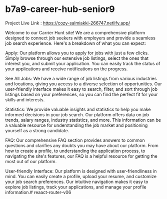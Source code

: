 # b7a9-career-hub-senior9

 Project Live Link : https://cozy-salmiakki-266747.netlify.app/

Welcome to our Carrier Hunt  site! We are a comprehensive platform designed to connect job seekers with employers and provide a seamless job search experience. Here's a breakdown of what you can expect:

Apply: Our platform allows you to apply for jobs with just a few clicks. Simply browse through our extensive job listings, select the ones that interest you, and submit your application. You can easily track the status of your applications and receive notifications on the progress.

See All Jobs: We have a wide range of job listings from various industries and locations, giving you access to a diverse selection of opportunities. Our user-friendly interface makes it easy to search, filter, and sort through job listings based on your preferences, so you can find the perfect fit for your skills and interests.

Statistics: We provide valuable insights and statistics to help you make informed decisions in your job search. Our platform offers data on job trends, salary ranges, industry statistics, and more. This information can be a valuable resource for understanding the job market and positioning yourself as a strong candidate.

FAQ: Our comprehensive FAQ section provides answers to common questions and clarifies any doubts you may have about our platform. From how to create a profile, to understanding the application process, to navigating the site's features, our FAQ is a helpful resource for getting the most out of our platform.

User-friendly Interface: Our platform is designed with user-friendliness in mind. You can easily create a profile, upload your resume, and customize your job search preferences. Our intuitive navigation makes it easy to explore job listings, track your applications, and manage your profile information.# reaact-router-v06
